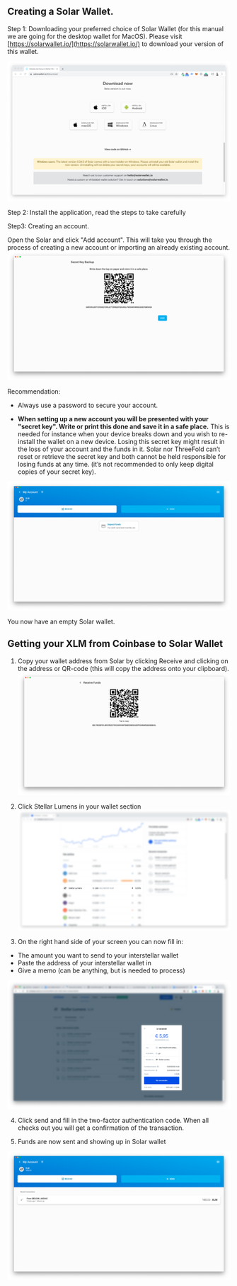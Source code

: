 ## Creating a Solar Wallet.

Step 1: Downloading your preferred choice of Solar Wallet (for this manual we are going for the desktop wallet for MacOS).  Please visit [https://solarwallet.io/](https://solarwallet.io/) to download your version of this wallet.

![image alt text](./img/xlm_solar_tft_manual_image_18.png)

Step 2: Install the application, read the steps to take carefully

Step3: Creating an account.

Open the Solar and click "Add account". This will take you through the process of creating a new account or importing an already existing account.  ![image alt text](./img/xlm_solar_tft_manual_image_19.png)

Recommendation:

* Always use a password to secure your account.

* **When setting up a new account you will be presented with your "secret key". Write or print this done and save it in a safe place.** This is needed for instance when your device breaks down and you wish to re-install the wallet on a new device. Losing this secret key might result in the loss of your account and the funds in it. Solar nor ThreeFold can’t reset or retrieve the secret key and both cannot be held responsible for losing funds at any time. (it’s not recommended to only keep digital copies of your secret key).

![image alt text](./img/xlm_solar_tft_manual_image_20.png)

You now have an empty Solar wallet.

## Getting your XLM from Coinbase to Solar Wallet

1. Copy your wallet address from Solar by clicking Receive and clicking on the address or QR-code (this will copy the address onto your clipboard).
![image alt text](./img/xlm_solar_tft_manual_image_21.png)

2. Click Stellar Lumens in your wallet section
![image alt text](./img/xlm_solar_tft_manual_image_22.png)

3. On the right hand side of your screen you can now fill in:
- The amount you want to send to your interstellar wallet
- Paste the address of your interstellar wallet in
- Give a memo (can be anything, but is needed to process)

![image alt text](./img/xlm_solar_tft_manual_image_23.png)

4. Click send and fill in the two-factor authentication code. When all checks out you will get a confirmation of the transaction.

5. Funds are now sent and showing up in Solar wallet

![image alt text](./img/xlm_solar_tft_manual_image_24.png)